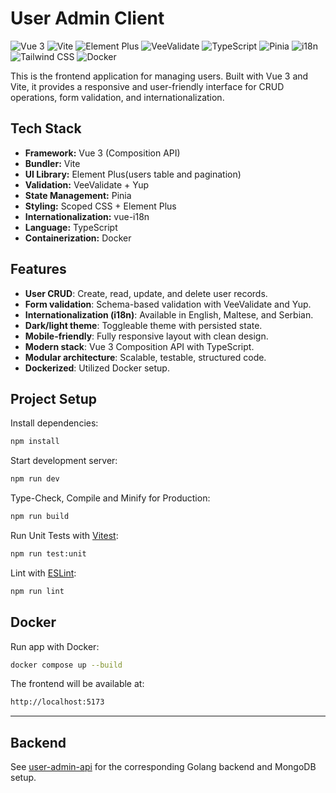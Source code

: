 # User Admin Client

![Vue 3](https://img.shields.io/badge/Vue-3.x-42b883?logo=vue.js)
![Vite](https://img.shields.io/badge/Vite-frontend-646cff?logo=vite)
![Element Plus](https://img.shields.io/badge/Element_Plus-UI-blue?logo=element)
![VeeValidate](https://img.shields.io/badge/VeeValidate-Validation-green)
![TypeScript](https://img.shields.io/badge/TypeScript-Strict-blue?logo=typescript)
![Pinia](https://img.shields.io/badge/Pinia-State_Management-yellow)
![i18n](https://img.shields.io/badge/i18n-EN%2FSR%2FMT-purple)
![Tailwind CSS](https://img.shields.io/badge/Tailwind_CSS-Utility--First-38bdf8?logo=tailwindcss)
![Docker](https://img.shields.io/badge/Dockerized-FE%2FBE%2FMongo-blue?logo=docker)

This is the frontend application for managing users. Built with Vue 3 and Vite, it provides a responsive and user-friendly interface for CRUD operations, form validation, and internationalization.

## Tech Stack

- **Framework:** Vue 3 (Composition API)
- **Bundler:** Vite
- **UI Library:** Element Plus(users table and pagination)
- **Validation:** VeeValidate + Yup
- **State Management:** Pinia
- **Styling:** Scoped CSS + Element Plus
- **Internationalization:** vue-i18n
- **Language:** TypeScript
- **Containerization:** Docker

## Features

- **User CRUD**: Create, read, update, and delete user records.
- **Form validation**: Schema-based validation with VeeValidate and Yup.
- **Internationalization (i18n)**: Available in English, Maltese, and Serbian.
- **Dark/light theme**: Toggleable theme with persisted state.
- **Mobile-friendly**: Fully responsive layout with clean design.
- **Modern stack**: Vue 3 Composition API with TypeScript.
- **Modular architecture**: Scalable, testable, structured code.
- **Dockerized**: Utilized Docker setup.

## Project Setup

Install dependencies:

```bash
npm install
```

Start development server:

```bash
npm run dev
```

Type-Check, Compile and Minify for Production:

```bash
npm run build
```

Run Unit Tests with [Vitest](https://vitest.dev/):

```bash
npm run test:unit
```

Lint with [ESLint](https://eslint.org/):

```bash
npm run lint
```

## Docker

Run app with Docker:

```bash
docker compose up --build
```

The frontend will be available at:

```bash
http://localhost:5173
```

---

## Backend

See [user-admin-api](https://github.com/nbursa/user-admin-api) for the corresponding Golang backend and MongoDB setup.
